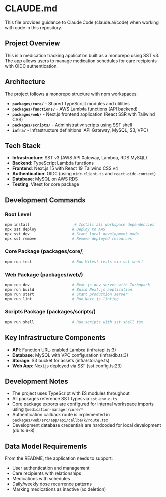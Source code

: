 # CLAUDE.md

This file provides guidance to Claude Code (claude.ai/code) when working with code in this repository.

## Project Overview

This is a medication tracking application built as a monorepo using SST v3. The app allows users to manage medication schedules for care recipients with OIDC authentication.

## Architecture

The project follows a monorepo structure with npm workspaces:

- **`packages/core/`** - Shared TypeScript modules and utilities
- **`packages/functions/`** - AWS Lambda functions (API backend)
- **`packages/web/`** - Next.js frontend application (React SSR with Tailwind CSS)
- **`packages/scripts/`** - Administrative scripts using SST shell
- **`infra/`** - Infrastructure definitions (API Gateway, MySQL, S3, VPC)

## Tech Stack

- **Infrastructure**: SST v3 (AWS API Gateway, Lambda, RDS MySQL)
- **Backend**: TypeScript Lambda functions
- **Frontend**: Next.js 15 with React 19, Tailwind CSS v4
- **Authentication**: OIDC (using `oidc-client-ts` and `react-oidc-context`)
- **Database**: MySQL on AWS RDS
- **Testing**: Vitest for core package

## Development Commands

### Root Level
```bash
npm install                    # Install all workspace dependencies
npx sst deploy                # Deploy to AWS
npx sst dev                   # Start local development mode
npx sst remove                # Remove deployed resources
```

### Core Package (packages/core/)
```bash
npm run test                  # Run Vitest tests via sst shell
```

### Web Package (packages/web/)
```bash
npm run dev                   # Next.js dev server with Turbopack
npm run build                 # Build Next.js application
npm run start                 # Start production server
npm run lint                  # Run Next.js linting
```

### Scripts Package (packages/scripts/)
```bash
npm run shell                 # Run scripts with sst shell tsx
```

## Key Infrastructure Components

- **API**: Function URL-enabled Lambda (infra/api.ts:3)
- **Database**: MySQL with VPC configuration (infra/db.ts:3)
- **Storage**: S3 bucket for assets (infra/storage.ts)
- **Web App**: Next.js deployed via SST (sst.config.ts:23)

## Development Notes

- The project uses TypeScript with ES modules throughout
- All packages reference SST types via `sst-env.d.ts`
- Core package exports are configured for internal workspace imports using `@medication-manager/core/*`
- Authentication callback route is implemented in `packages/web/src/app/api/callback/route.tsx`
- Development database credentials are hardcoded for local development (db.ts:6-8)

## Data Model Requirements

From the README, the application needs to support:
- User authentication and management
- Care recipients with relationships
- Medications with schedules
- Daily/weekly dose recurrence patterns
- Marking medications as inactive (no deletion)